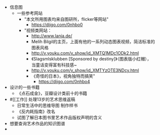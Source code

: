 - 信息图
    - 一些参考网站
        - "本文所用图表均来自图研所，flicker等网站"
            - https://diigo.com/0nhbo0
        - "视频类网站：
            - http://www.lanja.de/
            - Melih Bilgil的主页，上面有他的一系列动态图表视频，简洁标准的图表风格
            - http://v.youku.com/v_show/id_XMTQ1MDc1ODk2.html
            - 《Slagsmlsklubben [Sponsored by destiny]》（图表版小红帽），当童话变得富有科技感~
            - http://v.youku.com/v_show/id_XMTYzOTE3NDcy.html
            - 《奇怪的日本》，视角独特而搞笑"
                - https://diigo.com/0nhbo4
- 设计的一些书籍
    - 《点石成金》，豆瓣设计类前十的书籍
- #[[工作]] 处理13岁的艺术思维返稿
    - 日常生活中的思维导图 制作样书
    - 《反内耗指南》改名
    - 试图了解日本图书里艺术作品版权声明的含义
- 想要查询艺术作品的知识图谱
- 
